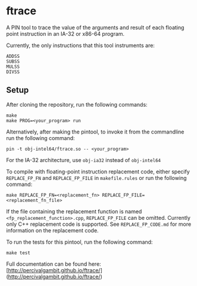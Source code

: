 ftrace
======

A PIN tool to trace the value of the arguments and result of each floating point instruction in an IA-32 or x86-64 program.

Currently, the only instructions that this tool instruments are:

    ADDSS
    SUBSS
    MULSS
    DIVSS


Setup
-----

After cloning the repository, run the following commands:

    make
    make PROG=<your_program> run

Alternatively, after making the pintool, to invoke it from the commandline run the following command:

    pin -t obj-intel64/ftrace.so -- <your_program>

For the IA-32 architecture, use `obj-ia32` instead of `obj-intel64`

To compile with floating-point instruction replacement code, either specify `REPLACE_FP_FN` and `REPLACE_FP_FILE` in `makefile.rules` or run the following command:

    make REPLACE_FP_FN=<replacement_fn> REPLACE_FP_FILE=<replacement_fn_file>

If the file containing the replacement function is named `<fp_replacement_function>.cpp`, `REPLACE_FP_FILE` can be omitted. Currently only C++ replacement code is supported. See `REPLACE_FP_CODE.md` for more information on the replacement code.

To run the tests for this pintool, run the following command:

    make test

Full documentation can be found here: [http://percivalgambit.github.io/ftrace/] (http://percivalgambit.github.io/ftrace/)
